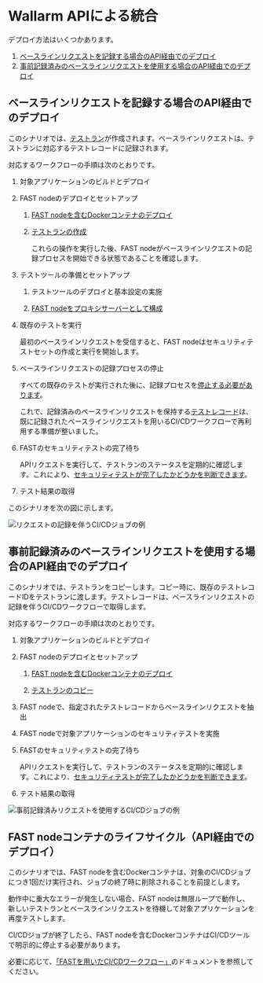 [img-sample-job-recording]:     ../../images/fast/poc/en/integration-overview/sample-job.png
[img-sample-job-no-recording]:  ../../images/fast/poc/en/integration-overview/sample-job-no-recording.png

[doc-testrun]:                  ../operations/internals.md#test-run
[doc-container-deployment]:     node-deployment.md#deployment-of-the-docker-container-with-the-fast-node
[doc-testrun-creation]:         node-deployment.md#creating-a-test-run 
[doc-testrun-copying]:          node-deployment.md#copying-a-test-run     
[doc-proxy-configuration]:      proxy-configuration.md
[doc-stopping-recording]:       stopping-recording.md
[doc-testrecord]:               ../operations/internals.md#test-record
[doc-waiting-for-tests]:        waiting-for-tests.md

[anchor-recording]:             #deployment-via-the-api-when-baseline-requests-recording-takes-place 
[anchor-no-recording]:          #deployment-via-the-api-when-prerecorded-baseline-requests-are-used

[doc-integration-overview]:     integration-overview.md

#   Wallarm APIによる統合

デプロイ方法はいくつかあります。
1.  [ベースラインリクエストを記録する場合のAPI経由でのデプロイ][anchor-recording]
2.  [事前記録済みのベースラインリクエストを使用する場合のAPI経由でのデプロイ][anchor-no-recording]


##  ベースラインリクエストを記録する場合のAPI経由でのデプロイ

このシナリオでは、[テストラン][doc-testrun]が作成されます。ベースラインリクエストは、テストランに対応するテストレコードに記録されます。

対応するワークフローの手順は次のとおりです。

1.  対象アプリケーションのビルドとデプロイ

2.  FAST nodeのデプロイとセットアップ
    
    1.  [FAST nodeを含むDockerコンテナのデプロイ][doc-container-deployment]
    
    2.  [テストランの作成][doc-testrun-creation]
    
        これらの操作を実行した後、FAST nodeがベースラインリクエストの記録プロセスを開始できる状態であることを確認します。
    
3.  テストツールの準備とセットアップ
    
    1.  テストツールのデプロイと基本設定の実施
    
    2.  [FAST nodeをプロキシサーバーとして構成][doc-proxy-configuration]
    
4.  既存のテストを実行
    
    最初のベースラインリクエストを受信すると、FAST nodeはセキュリティテストセットの作成と実行を開始します。
    
5.  ベースラインリクエストの記録プロセスの停止
    
    すべての既存のテストが実行された後に、記録プロセスを[停止する必要があります][doc-stopping-recording]。
    
    これで、記録済みのベースラインリクエストを保持する[テストレコード][doc-testrecord]は、既に記録されたベースラインリクエストを用いるCI/CDワークフローで再利用する準備が整いました。  
    
6.  FASTのセキュリティテストの完了待ち
    
    APIリクエストを実行して、テストランのステータスを定期的に確認します。これにより、[セキュリティテストが完了したかどうかを判断できます][doc-waiting-for-tests]。
    
7.  テスト結果の取得

このシナリオを次の図に示します。

![リクエストの記録を伴うCI/CDジョブの例][img-sample-job-recording]


##  事前記録済みのベースラインリクエストを使用する場合のAPI経由でのデプロイ

このシナリオでは、テストランをコピーします。コピー時に、既存のテストレコードIDをテストランに渡します。テストレコードは、ベースラインリクエストの記録を伴うCI/CDワークフローで取得します。

対応するワークフローの手順は次のとおりです。

1.  対象アプリケーションのビルドとデプロイ

2.  FAST nodeのデプロイとセットアップ
    
    1.  [FAST nodeを含むDockerコンテナのデプロイ][doc-container-deployment]
    
    2.  [テストランのコピー][doc-testrun-copying]    

3.  FAST nodeで、指定されたテストレコードからベースラインリクエストを抽出

4.  FAST nodeで対象アプリケーションのセキュリティテストを実施

5.  FASTのセキュリティテストの完了待ち
    
    APIリクエストを実行して、テストランのステータスを定期的に確認します。これにより、[セキュリティテストが完了したかどうかを判断できます][doc-waiting-for-tests]。
    
6.  テスト結果の取得

![事前記録済みリクエストを使用するCI/CDジョブの例][img-sample-job-no-recording]   


##  FAST nodeコンテナのライフサイクル（API経由でのデプロイ）

このシナリオでは、FAST nodeを含むDockerコンテナは、対象のCI/CDジョブにつき1回だけ実行され、ジョブの終了時に削除されることを前提とします。
 
動作中に重大なエラーが発生しない場合、FAST nodeは無限ループで動作し、新しいテストランとベースラインリクエストを待機して対象アプリケーションを再度テストします。
  
CI/CDジョブが終了したら、FAST nodeを含むDockerコンテナはCI/CDツールで明示的に停止する必要があります。 

<!-- -->
必要に応じて、[「FASTを用いたCI/CDワークフロー」][doc-integration-overview]のドキュメントを参照してください。